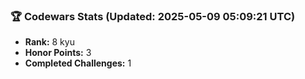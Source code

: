 ### 🏆 Codewars Stats (Updated: 2025-05-09 05:09:21 UTC)

- **Rank:** 8 kyu
- **Honor Points:** 3
- **Completed Challenges:** 1
